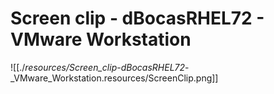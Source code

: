 # Screen clip - dBocasRHEL72 - VMware Workstation

![[./_resources/Screen_clip_-_dBocasRHEL72_-_VMware_Workstation.resources/ScreenClip.png]]
